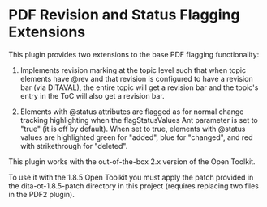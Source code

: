 PDF Revision and Status Flagging Extensions
===========================================

This plugin provides two extensions to the base PDF flagging
functionality:

1. Implements revision marking at the topic level such that when topic
elements have @rev and that revision is configured to have a revision
bar (via DITAVAL), the entire topic will get a revision bar and the
topic's entry in the ToC will also get a revision bar.

2. Elements with @status attributes are flagged as for normal change
tracking highlighting when the flagStatusValues Ant parameter is set
to "true" (it is off by default). When set to true, elements with @status values 
are highlighted green for "added", blue for "changed", and red with strikethrough
for "deleted".

This plugin works with the out-of-the-box 2.x version of the Open Toolkit.

To use it with the 1.8.5 Open Toolkit you must apply the patch provided
in the dita-ot-1.8.5-patch directory in this project (requires replacing
two files in the PDF2 plugin).

